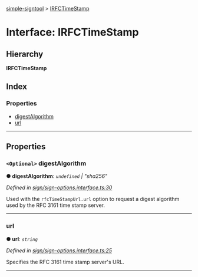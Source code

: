 [simple-signtool](../README.md) > [IRFCTimeStamp](../interfaces/irfctimestamp.md)

# Interface: IRFCTimeStamp

## Hierarchy

**IRFCTimeStamp**

## Index

### Properties

* [digestAlgorithm](irfctimestamp.md#digestalgorithm)
* [url](irfctimestamp.md#url)

---

## Properties

<a id="digestalgorithm"></a>

### `<Optional>` digestAlgorithm

**● digestAlgorithm**: *`undefined` \| "sha256"*

*Defined in [sign/sign-options.interface.ts:30](https://github.com/djbreen7/simple-signtool/blob/866a0b7/src/sign/sign-options.interface.ts#L30)*

Used with the `rfcTimeStampUrl.url` option to request a digest algorithm used by the RFC 3161 time stamp server.

___
<a id="url"></a>

###  url

**● url**: *`string`*

*Defined in [sign/sign-options.interface.ts:25](https://github.com/djbreen7/simple-signtool/blob/866a0b7/src/sign/sign-options.interface.ts#L25)*

Specifies the RFC 3161 time stamp server's URL.

___

